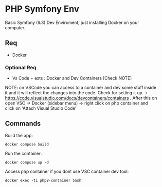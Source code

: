# PHP Symfony Env

Basic Symfony (6.3) Dev Enviroment, just installing Docker on your computer.

## Req

- Docker

### Optional Req

- Vs Code + exts : Docker and Dev Containers [Check NOTE]

NOTE: on VSCode you can access to a container and dev some stuff inside it and it will reflect the changes into the code. Check for setting it up -> https://code.visualstudio.com/docs/devcontainers/containers . After this on open VSC -> Docker (sidebar menu) -> right click on php container and click on 'Attach Visual Studio Code'

## Commands

Build the app:

`docker compose build`

Run the container:

`docker compose up -d`

Access php container if you dont use VSC container dev tool:

`docker exec -ti php8-container bash`
